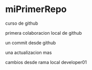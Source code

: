 # miPrimerRepo

curso de github

primera colaboracion local de github

un commit desde github

una actualizacion mas

cambios desde rama local developer01